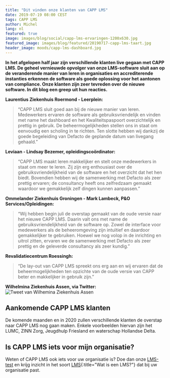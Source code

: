 ```yaml
---
title: "Dit vinden onze klanten van CAPP LMS"
date: 2019-07-19 08:00 CEST
tags: CAPP LMS
author: Michel
lang: nl
featured: true
image: images/blog/social/capp-lms-ervaringen-1200x630.jpg
featured_image: images/blog/featured/20190717-capp-lms-taart.jpg
header_image: moods/capp-lms-dashboard.jpg
---
```


__In het afgelopen half jaar zijn verschillende klanten live gegaan met CAPP LMS. De geheel vernieuwde opvolger van onze LMS-software sluit aan op de veranderende manier van leren in organisaties en accrediterende instanties erkennen de software als goede oplossing voor het aantonen van compliance. Onze klanten zijn zeer tevreden over de nieuwe software. In dit blog een greep uit hun reacties.__

__Laurentius Ziekenhuis Roermond - Leerplein:__
>“CAPP LMS sluit goed aan bij de nieuwe manier van leren. Medewerkers ervaren de software als gebruiksvriendelijk en vinden met name het dashboard en het Kwaliteitspaspoort overzichtelijk en prettig in gebruik. De beheermogelijkheden stellen ons in staat om eenvoudig een scholing in te richten. Ten slotte hebben wij dankzij de goede begeleiding van Defacto de geplande datum van livegang gehaald.”

__Leviaan - Lindsay Bezemer, opleidingscoördinator:__
>“CAPP LMS maakt leren makkelijker en stelt onze medewerkers in staat om meer te leren. Zij zijn erg enthousiast over de gebruiksvriendelijkheid van de software en het overzicht dat het hen biedt. Bovendien hebben wij de samenwerking met Defacto als zeer prettig ervaren; de consultancy heeft ons zelfredzaam gemaakt waardoor we gemakkelijk zelf dingen kunnen aanpassen.”

__Ommelander Ziekenhuis Groningen - Mark Lambeck, P&O Services/Opleidingen:__
>“Wij hebben begin juli de overstap gemaakt van de oude versie naar het nieuwe CAPP LMS. Daarin valt ons met name de gebruiksvriendelijkheid van de software op. Zowel de interface voor medewerkers als de beheeromgeving zijn intuïtief en daardoor gemakkelijker te gebruiken. Hoewel we nog volop in de inrichting en uitrol zitten, ervaren we de samenwerking met Defacto als zeer prettig en de geleverde consultancy als zeer kundig.”

__Revalidatiecentrum Roessingh:__
>“De lay-out van CAPP LMS spreekt ons erg aan en wij ervaren dat de beheermogelijkheden ten opzichte van de oude versie van CAPP beter en makkelijker in gebruik zijn.”

__Wilhelmina Ziekenhuis Assen, via Twitter:__
![Tweet van Wilhemina Ziekenhuis Assen](/images/blog/WZA-tweet.jpg)

## Aankomende CAPP LMS klanten
De komende maanden en in 2020 zullen verschillende klanten de overstap naar CAPP LMS nog gaan maken. Enkele voorbeelden hiervan zijn het LUMC, ZINN Zorg, Jeugdhulp Friesland en waterschap Hollandse Delta.

## Is CAPP LMS iets voor mijn organisatie?

Weten of CAPP LMS ook iets voor uw organisatie is? Doe dan onze [LMS-test](/wat-voor-lms-past-bij-mij/) en krijg inzicht in het soort [LMS](/wat-is-een-lms/){:title="Wat is een LMS?"} dat bij uw organisatie past.
